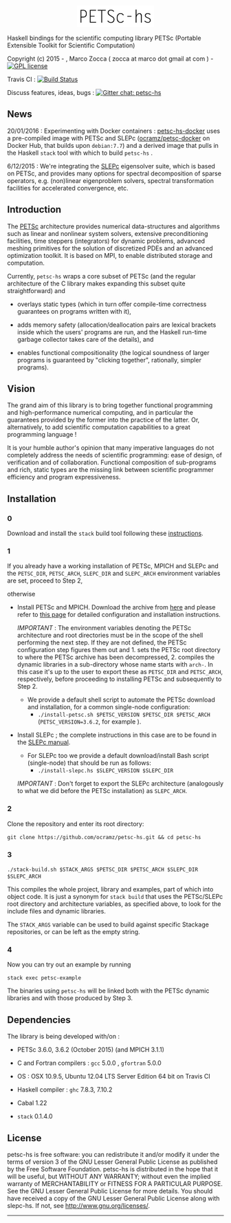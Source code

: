 <p align="center">
  <a href="https://github.com/ocramz/petsc-hs">
    <img src="https://github.com/ocramz/petsc-hs/blob/master/doc/img/logo.jpg" height="50"/>
  </a>
</p>




Haskell bindings for the scientific computing library PETSc (Portable Extensible Toolkit for Scientific Computation)

Copyright (c) 2015 - , Marco Zocca ( zocca at marco dot gmail at com ) - [![GPL license](https://img.shields.io/badge/license-GPL-blue.svg)](https://github.com/ocramz/petsc-hs/blob/master/LICENSE)

Travis CI : [![Build Status](https://travis-ci.org/ocramz/petsc-hs.svg?branch=master)](https://travis-ci.org/ocramz/petsc-hs)

Discuss features, ideas, bugs : [![Gitter chat: petsc-hs](https://badges.gitter.im/Join%20Chat.svg)](https://gitter.im/ocramz/petsc-hs?utm_source=badge&utm_medium=badge&utm_campaign=pr-badge&utm_content=badge)


## News

20/01/2016 : Experimenting with Docker containers : [petsc-hs-docker](https://github.com/ocramz/petsc-hs-docker) uses a pre-compiled image with PETSc and SLEPc  ([ocramz/petsc-docker](https://hub.docker.com/r/ocramz/petsc-docker/) on Docker Hub, that builds upon `debian:7.7`) and a derived image that pulls in the Haskell `stack` tool with which to build `petsc-hs` . 


6/12/2015 : We're integrating the [SLEPc](http://slepc.upv.es/) eigensolver suite, which is based on PETSc, and provides many options for spectral decomposition of sparse operators, e.g. (non)linear eigenproblem solvers, spectral transformation facilities for accelerated convergence, etc. 



## Introduction

The [PETSc](http://www.mcs.anl.gov/petsc/) architecture provides numerical data-structures and algorithms such as linear and nonlinear system solvers, extensive preconditioning facilities, time steppers (integrators) for dynamic problems, advanced meshing primitives for the solution of discretized PDEs and an advanced optimization toolkit. It is based on MPI, to enable distributed storage and computation.

Currently, `petsc-hs` wraps a core subset of PETSc (and the regular architecture of the C library makes expanding this subset quite straightforward) and 

* overlays static types (which in turn offer compile-time correctness guarantees on programs written with it),

* adds memory safety (allocation/deallocation pairs are lexical brackets inside which the users' programs are run, and the Haskell run-time garbage collector takes care of the details), and  

* enables functional compositionality (the logical soundness of larger programs is guaranteed by "clicking together", rationally, simpler programs).
  


## Vision

The grand aim of this library is to bring together functional programming and high-performance numerical computing, and in particular the guarantees provided by the former into the practice of the latter. Or, alternatively, to add scientific computation capabilities to a great programming language !

It is your humble author's opinion that many imperative languages do not completely address the needs of scientific programming: ease of design, of verification and of collaboration. 
Functional composition of sub-programs and rich, static types are the missing link between scientific programmer efficiency and program expressiveness.
 




## Installation


### 0 

Download and install the `stack` build tool following these [instructions](http://docs.haskellstack.org/en/stable/README.html). 

### 1

If you already have a working installation of PETSc, MPICH and SLEPc and the `PETSC_DIR`, `PETSC_ARCH`, `SLEPC_DIR` and `SLEPC_ARCH` environment variables are set, proceed to Step 2,

otherwise

* Install PETSc and MPICH. Download the archive from [here](http://www.mcs.anl.gov/petsc/download/index.html) and please refer to [this page](http://www.mcs.anl.gov/petsc/documentation/installation.html) for detailed configuration and installation instructions.

    _IMPORTANT_ : The environment variables denoting the PETSc architecture and root directories must be in the scope of the shell performing the next step. If they are not defined, the PETSc configuration step figures them out and  1. sets the PETSc root directory to where the PETSc archive has been decompressed, 2. compiles the dynamic libraries in a sub-directory whose name starts with `arch-`. In this case it's up to the user to export these as `PETSC_DIR` and `PETSC_ARCH`, respectively, before proceeding to installing PETSc and subsequently to Step 2.

    * We provide a default shell script to automate the PETSc download and installation, for a common single-node configuration: 
        - `./install-petsc.sh $PETSC_VERSION $PETSC_DIR $PETSC_ARCH` (`PETSC_VERSION=3.6.2`, for example ).



* Install SLEPc ; the complete instructions in this case are to be found in the [SLEPc manual](http://slepc.upv.es/documentation/slepc.pdf). 
    * For SLEPc too we provide a default download/install Bash script (single-node) that should be run as follows:
        - `./install-slepc.hs $SLEPC_VERSION $SLEPC_DIR`

    _IMPORTANT_ : Don't forget to export the SLEPc architecture (analogously to what we did before the PETSc installation) as `SLEPC_ARCH`.


### 2 

Clone the repository and enter its root directory: 

    git clone https://github.com/ocramz/petsc-hs.git && cd petsc-hs


### 3 

    ./stack-build.sh $STACK_ARGS $PETSC_DIR $PETSC_ARCH $SLEPC_DIR $SLEPC_ARCH

This compiles the whole project, library and examples, part of which into object code. 
It is just a synonym for `stack build` that uses the PETSc/SLEPc root directory and architecture variables, as specified above, to look for the include files and dynamic libraries.

The `STACK_ARGS` variable can be used to build against specific Stackage repositories, or can be left as the empty string.


### 4 

Now you can try out an example by running 

    stack exec petsc-example 

The binaries using `petsc-hs` will be linked both with the PETSc dynamic libraries and with those produced by Step 3.



## Dependencies 

The library is being developed with/on :

* PETSc 3.6.0, 3.6.2 (October 2015) (and MPICH 3.1.1)

* C and Fortran compilers : `gcc` 5.0.0 , `gfortran` 5.0.0

* OS : OSX 10.9.5, Ubuntu 12.04 LTS Server Edition 64 bit on Travis CI

* Haskell compiler : `ghc` 7.8.3, 7.10.2 

* Cabal 1.22

* `stack` 0.1.4.0









## License

petsc-hs is free software: you can redistribute it and/or modify it under the
terms of version 3 of the GNU Lesser General Public License as published by
the Free Software Foundation.
petsc-hs is distributed in the hope that it will be useful, but WITHOUT ANY
WARRANTY; without even the implied warranty of MERCHANTABILITY or FITNESS
FOR A PARTICULAR PURPOSE. See the GNU Lesser General Public License for
more details.
You should have received a copy of the GNU Lesser General Public License
along with slepc-hs. If not, see <http://www.gnu.org/licenses/>.
- - - - - - - - - - - - - - - - - - - - - - - - - - - - - - - - - - - - - -
